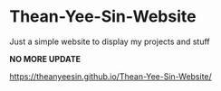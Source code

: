 # Thean-Yee-Sin-Website
Just a simple website to display my projects and stuff 

**NO MORE UPDATE**

https://theanyeesin.github.io/Thean-Yee-Sin-Website/ 
